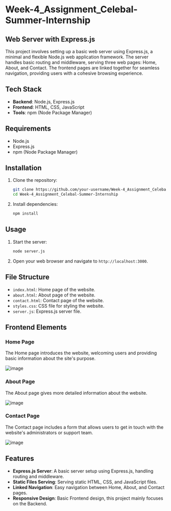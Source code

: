 # Week-4_Assignment_Celebal-Summer-Internship

## Web Server with Express.js

This project involves setting up a basic web server using Express.js, a minimal and flexible Node.js web application framework. The server handles basic routing and middleware, serving three web pages: Home, About, and Contact. The frontend pages are linked together for seamless navigation, providing users with a cohesive browsing experience.

## Tech Stack

- **Backend**: Node.js, Express.js
- **Frontend**: HTML, CSS, JavaScript
- **Tools**: npm (Node Package Manager)

## Requirements

- Node.js
- Express.js
- npm (Node Package Manager)

## Installation

1. Clone the repository:
    ```sh
    git clone https://github.com/your-username/Week-4_Assignment_Celebal-Summer-Internship.git
    cd Week-4_Assignment_Celebal-Summer-Internship
    ```

2. Install dependencies:
    ```sh
    npm install
    ```

## Usage

1. Start the server:
    ```sh
    node server.js
    ```

2. Open your web browser and navigate to `http://localhost:3000`.

## File Structure

- `index.html`: Home page of the website.
- `about.html`: About page of the website.
- `contact.html`: Contact page of the website.
- `styles.css`: CSS file for styling the website.
- `server.js`: Express.js server file.

## Frontend Elements

### Home Page
The Home page introduces the website, welcoming users and providing basic information about the site's purpose.

![image](https://github.com/Anupam-03/Week-4_Assignment_Celebal-Summer-Internship/assets/116145439/fc00ba3a-87f8-41f8-b8f4-6c6014928833)

### About Page
The About page gives more detailed information about the website.

![image](https://github.com/Anupam-03/Week-4_Assignment_Celebal-Summer-Internship/assets/116145439/ce83c783-642a-42ac-8f9a-469b1f863fbd)


### Contact Page
The Contact page includes a form that allows users to get in touch with the website's administrators or support team.

![image](https://github.com/Anupam-03/Week-4_Assignment_Celebal-Summer-Internship/assets/116145439/e3cf3623-4e43-4309-9103-bf9f3156505d)



## Features

- **Express.js Server**: A basic server setup using Express.js, handling routing and middleware.
- **Static Files Serving**: Serving static HTML, CSS, and JavaScript files.
- **Linked Navigation**: Easy navigation between Home, About, and Contact pages.
- **Responsive Design**: Basic Frontend design, this project mainly focuses on the Backend.
